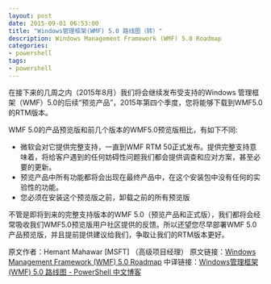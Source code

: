 ```yaml
---
layout: post
date: 2015-09-01 06:53:00
title: "Windows管理框架(WMF) 5.0 路线图（转）"
description: Windows Management Framework (WMF) 5.0 Roadmap
categories:
- powershell
tags:
- powershell
---
```

在接下来的几周之内（2015年8月）我们将会继续发布受支持的Windows 管理框架（WMF）5.0的后续“预览产品”，2015年第四个季度，您将能够下载到WMF5.0的RTM版本。

WMF 5.0的产品预览版和前几个版本的WMF5.0预览版相比，有如下不同:

* 微软会对它提供完整支持，一直到WMF RTM 50正式发布。提供完整支持意味着，将给客户遇到的任何妨碍性问题我们都会提供调查和应对方案，甚至必要的更新。
* 预览产品中所有功能都将会出现在最终产品中，在这个安装包中没有任何的实验性的功能。
* 您必须在安装这个预览版之前，卸载之前的所有预览版

不管是即将到来的完整支持版本的WMF 5.0（预览产品和正式版），我们都将会经常吸收我们WMF5.0预览版用户社区提供的反馈。所以还望您尽早部署WMF 5.0产品预览版，并且提前提供建议给我们，争取让我们的RTM版本更好。

原文作者：Hemant Mahawar [MSFT] （高级项目经理）
原文链接：[Windows Management Framework (WMF) 5.0 Roadmap](http://www.pstips.net/goto/http://blogs.msdn.com/b/powershell/archive/2015/08/06/windows-management-framework-wmf-5-0-roadmap.aspx)
中译链接：[Windows管理框架(WMF) 5.0 路线图 - PowerShell 中文博客](http://www.pstips.net/windows-management-framework-wmf-v5-roadmap.html)
